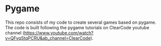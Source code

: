 # Pygame
This repo consists of my code to create several games based on pygame. The code is built following the pygame tutorials on ClearCode youtube channel (https://www.youtube.com/watch?v=QFvqStqPCRU&ab_channel=ClearCode). 
